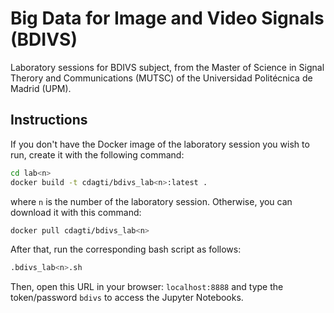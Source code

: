 # Big Data for Image and Video Signals (BDIVS)

Laboratory sessions for BDIVS subject, from the Master of Science in Signal Therory and Communications (MUTSC) of the Universidad Politécnica de Madrid (UPM).

## Instructions

If you don't have the Docker image of the laboratory session you wish to run, create it with the following command:

```bash
cd lab<n>
docker build -t cdagti/bdivs_lab<n>:latest .
```

where `n` is the number of the laboratory session. Otherwise, you can download it with this command:

```bash
docker pull cdagti/bdivs_lab<n>
```

After that, run the corresponding bash script as follows:

```bash
.bdivs_lab<n>.sh
```

Then, open this URL in your browser: `localhost:8888` and type the token/password `bdivs` to access the Jupyter Notebooks.
